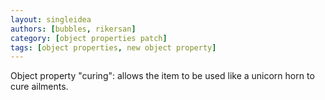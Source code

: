 ```yaml
---
layout: singleidea
authors: [bubbles, rikersan]
category: [object properties patch]
tags: [object properties, new object property]
---
```

Object property "curing": allows the item to be used like a unicorn horn to cure ailments.
